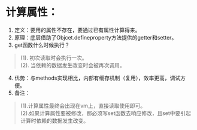 # 计算属性：
1. 定义：要用的属性不存在，要通过已有属性计算得来。  
2. 原理：底层借助了Objcet.defineproperty方法提供的getter和setter。  
3. get函数什么时候执行？  
> (1). 初次读取时会执行一次。  
> (2). 当依赖的数据发生改变时会被再次调用。
4. 优势：与methods实现相比，内部有缓存机制（复用），效率更高，调试方便。
5. 备注：
> (1).计算属性最终会出现在vm上，直接读取使用即可。  
> (2).如果计算属性要被修改，那必须写set函数去响应修改，且set中要引起计算时依赖的数据发生改变。  